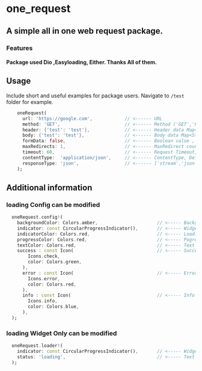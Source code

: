 <!--
This README describes the package. If you publish this package to pub.dev,
this README's contents appear on the landing page for your package.

For information about how to write a good package README, see the guide for
[writing package pages](https://dart.dev/guides/libraries/writing-package-pages).

For general information about developing packages, see the Dart guide for
[creating packages](https://dart.dev/guides/libraries/create-library-packages)
and the Flutter guide for
[developing packages and plugins](https://flutter.dev/developing-packages).
-->
# one_request

## A simple all in one web request package.

### Features

#### Package used **Dio** ,**Easyloading**, **Either**. Thanks All of them.


## Usage

Include short and useful examples for package users. Navigate
to `/test` folder for example.

```dart
    oneRequest(
      url: 'https://google.com',            // <------ URL
      method: 'GET',                        // <------ Method ('GET','POST','PUT','DELETE',)
      header: {'test': 'test'},             // <------ Header data Map<String,dynamic> (Optional)
      body: {'test': 'test'},               // <------ Body data Map<String,dynamic> (Optional)
      formData: false,                      // <------ Boolean value , true is FormData, Default is false (Optional)
      maxRedirects: 1,                      // <------ MaxRedirect count, Default is 1 (Optional)
      timeout: 60,                          // <------ Request Timeout, Default is 60 Second (Optional)
      contentType:  'application/json',     // <------ ContentType, Default is 'application/json' (Optional)
      responseType: 'json',                 // <------ ['stream','json','plain','bytes'], Default is 'json' (Optional)
    );
```

## Additional information


### loading Config can be modified 
```dart
  oneRequest.config!(                               
    backgroundColor: Colors.amber,                      // <----- BackgroundColor of loading
    indicator: const CircularProgressIndicator(),       // <----- Widget
    indicatorColor: Colors.red,                         // <----- Loading Indicator Colour
    progressColor: Colors.red,                          // <----- Pogress Indicator Colour
    textColor: Colors.red,                              // <----- Text Color
    success : const Icon(                               // <----- Success Widget
        Icons.check,
        color: Colors.green,
      ),
      error : const Icon(                               // <----- Error Widget
        Icons.error,
        color: Colors.red,
      ),
      info : const Icon(                                // <----- Info Widget
        Icons.info,
        color: Colors.blue,
      ),
  );
```

### loading Widget Only can be modified 
```dart
  oneRequest.loader!(
    indicator: const CircularProgressIndicator(),       // <----- Widget
    status: 'loading',                                  // <----- Text 
  );
```
